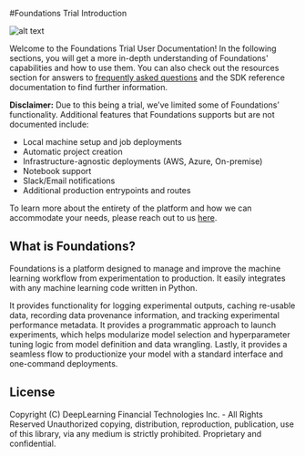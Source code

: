 #Foundations Trial Introduction

![alt text](assets/dessa_logo_dark-print_horizontal.jpg "Logo Title Text 1")

Welcome to the Foundations Trial User Documentation! In the following sections, you will get a more in-depth understanding of Foundations' capabilities and how to use them. You can also check out the resources section for answers to [frequently asked questions](../faqs/) and the SDK reference documentation to find further information.

**Disclaimer:** Due to this being a trial, we’ve limited some of Foundations’ functionality. Additional features that Foundations supports but are not documented include: 

* Local machine setup and job deployments
* Automatic project creation
* Infrastructure-agnostic deployments (AWS, Azure, On-premise)
* Notebook support
* Slack/Email notifications
* Additional production entrypoints and routes

To learn more about the entirety of the platform and how we can accommodate your needs, please reach out to us [here](https://dessa.com/contact/).

<h2>What is Foundations?</h2>

Foundations is a platform designed to manage and improve the machine learning workflow from experimentation to production. It easily integrates with any machine learning code written in Python.

It provides functionality for logging experimental outputs, caching re-usable data, recording data provenance information, and tracking experimental performance metadata. It provides a programmatic approach to launch experiments, which helps modularize model selection and hyperparameter tuning logic from model definition and data wrangling. Lastly, it provides a seamless flow to productionize your model with a standard interface and one-command deployments.

## License

Copyright (C) DeepLearning Financial Technologies Inc. - All Rights Reserved
Unauthorized copying, distribution, reproduction, publication, use of this library, via any medium is strictly prohibited. Proprietary and confidential.